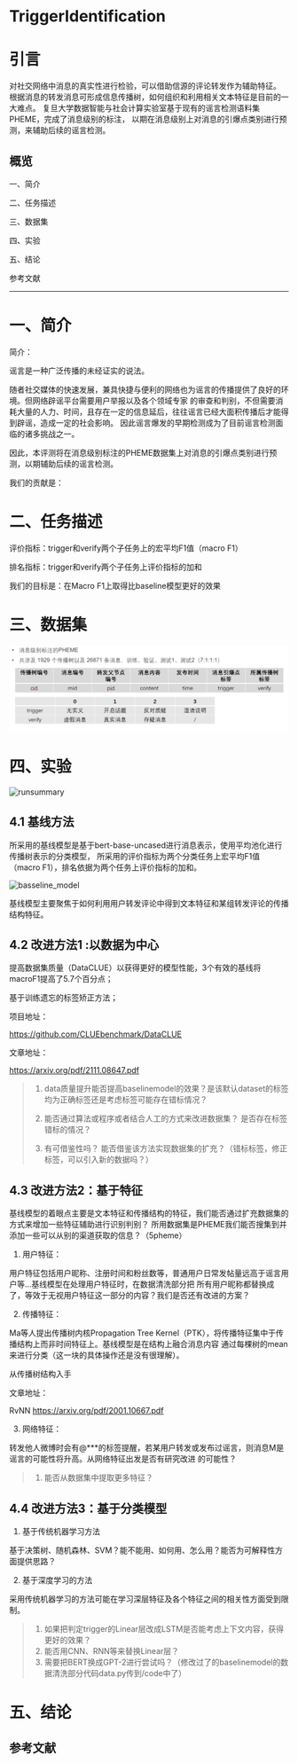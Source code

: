 # TriggerIdentification

# 引言

对社交网络中消息的真实性进行检验，可以借助信源的评论转发作为辅助特征。
根据消息的转发消息可形成信息传播树，如何组织和利用相关文本特征是目前的一大难点。
复旦大学数据智能与社会计算实验室基于现有的谣言检测语料集PHEME，完成了消息级别的标注，
以期在消息级别上对消息的引爆点类别进行预测，来辅助后续的谣言检测。

## 概览
一、简介

二、任务描述

三、数据集

四、实验

五、结论

参考文献


---

# 一、简介

简介：

谣言是一种广泛传播的未经证实的说法。

随者社交媒体的快速发展，兼具快捷与便利的网络也为谣言的传播提供了良好的环境。但网络辟谣平台需要用户举报以及各个领域专家
的审查和判别，不但需要消耗大量的人力、时间，且存在一定的信息延后，往往谣言已经大面积传播后才能得到辟谣，造成一定的社会影响。
因此谣言爆发的早期检测成为了目前谣言检测面临的诸多挑战之一。

因此，本评测将在消息级别标注的PHEME数据集上对消息的引爆点类别进行预测，以期辅助后续的谣言检测。

我们的贡献是：


# 二、任务描述

评价指标：trigger和verify两个子任务上的宏平均F1值（macro F1）

排名指标：trigger和verify两个子任务上评价指标的加和

我们的目标是：在Macro F1上取得比baseline模型更好的效果

# 三、数据集

![dataset](/Img/dataset.bmp)

# 四、实验 

![runsummary](/Img/runsummary.bmp)


## 4.1 基线方法

所采用的基线模型是基于bert-base-uncased进行消息表示，使用平均池化进行传播树表示的分类模型，
所采用的评价指标为两个分类任务上宏平均F1值（macro F1），排名依据为两个任务上评价指标的加和。

![basseline_model](/Img/baseline_model.bmp)

基线模型主要聚焦于如何利用用户转发评论中得到文本特征和某组转发评论的传播结构特征。

## 4.2 改进方法1 :以数据为中心

提高数据集质量（DataCLUE）以获得更好的模型性能，3个有效的基线将macroF1提高了5.7个百分点；

基于训练遗忘的标签矫正方法；

项目地址：

https://github.com/CLUEbenchmark/DataCLUE

文章地址：

https://arxiv.org/pdf/2111.08647.pdf

> 1. data质量提升能否提高baselinemodel的效果？是该默认dataset的标签均为正确标签还是考虑标签可能存在错标情况？  
> 
> 2. 能否通过算法或程序或者结合人工的方式来改进数据集？ 是否存在标签错标的情况？ 
> 
> 3. 有可借鉴性吗？ 能否借鉴该方法实现数据集的扩充？（错标标签，修正标签，可以引入新的数据吗？）
> 


## 4.3 改进方法2：基于特征

基线模型的着眼点主要是文本特征和传播结构的特征，我们能否通过扩充数据集的方式来增加一些特征辅助进行识别判别？
所用数据集是PHEME我们能否搜集到并添加一些可以从别的渠道获取的信息？（5pheme）

1. 用户特征：

用户特征包括用户昵称、注册时间和粉丝数等，普通用户日常发帖量远高于谣言用户等...基线模型在处理用户特征时，在数据清洗部分把
所有用户昵称都替换成了<username>，等效于无视用户特征这一部分的内容？我们是否还有改进的方案？

2. 传播特征：
  
Ma等人提出传播树内核Propagation Tree Kernel（PTK），将传播特征集中于传播结构上而非时间特征上。基线模型是在结构上融合消息内容
通过每棵树的mean来进行分类（这一块的具体操作还是没有很理解）。

从传播树结构入手

文章地址：

RvNN https://arxiv.org/pdf/2001.10667.pdf

3. 网络特征：

  转发他人微博时会有@***的标签提醒，若某用户转发或发布过谣言，则消息M是谣言的可能性将升高。从网络特征出发是否有研究改进
  的可能性？

> 1. 能否从数据集中提取更多特征？

## 4.4 改进方法3：基于分类模型
  
1. 基于传统机器学习方法
  
  基于决策树、随机森林、SVM？能不能用、如何用、怎么用？能否为可解释性方面提供思路？
  
2. 基于深度学习的方法
  
  采用传统机器学习的方法可能在学习深层特征及各个特征之间的相关性方面受到限制。

> 1. 如果把判定trigger的Linear层改成LSTM是否能考虑上下文内容，获得更好的效果？
> 2. 能否用CNN、RNN等来替换Linear层？
> 3. 需要把BERT换成GPT-2进行尝试吗？（修改过了的baselinemodel的数据清洗部分代码data.py传到/code中了）  


# 五、结论

## 参考文献 
